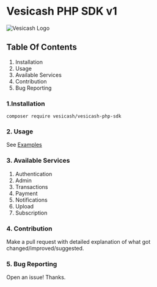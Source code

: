 # Vesicash PHP SDK v1
![Vesicash Logo](https://trizact.vesicash.com/assets/image/vesi-logo.png)
## Table Of Contents
1. Installation
2.  Usage
3. Available Services
4. Contribution
5. Bug Reporting

### 1.Installation
`composer require vesicash/vesicash-php-sdk`

### 2. Usage
See <a href="examples">Examples</a>

### 3. Available Services
1. Authentication
2. Admin
3. Transactions
4. Payment
5. Notifications
6. Upload
7. Subscription

### 4. Contribution
Make a pull request with detailed explanation of what got changed/improved/suggested.

### 5. Bug Reporting
Open an issue! Thanks.